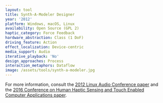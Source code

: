 ```yaml
---
layout: tool
title: Synth-A-Modeler Designer
year: '2012'
platform: Windows, macOS, Linux
availability: Open Source (GPL 2)
haptic_category: Force Feedback
hardware_abstraction: Class (1 DoF)
driving_feature: Action
effect_localization: Device-centric
media_support: Audio
iterative_playback: 'No'
design_approaches: Process
interaction_metaphors: Dataflow
image: /assets/tools/synth-a-modeler.jpg
---
```

For more information, consult the [2012 Linux Audio Conference paper](https://hal.archives-ouvertes.fr/hal-03162970) and the [2016 Conference on Human Haptic Sensing and Touch Enabled Computer Applications paper](https://doi.org/10.1007/978-3-319-42324-1_48).
